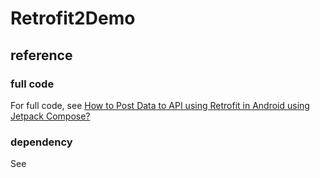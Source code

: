 # Retrofit2Demo
## reference
### full code
For full code, see [How to Post Data to API using Retrofit in Android using Jetpack Compose?](https://www.geeksforgeeks.org/how-to-post-data-to-api-using-retrofit-in-android-using-jetpack-compose/)
### dependency
See 